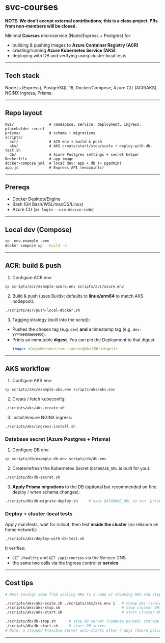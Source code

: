 # svc-courses

**NOTE: We don’t accept external contributions; this is a class project. PRs from non-members will be closed.**

Minimal **Courses** microservice (Node/Express + Postgres) for:
- building & pushing images to **Azure Container Registry (ACR)**
- creating/running **Azure Kubernetes Service (AKS)**
- deploying with DB and verifying using cluster‑local tests

---

## Tech stack
Node.js (Express), PostgreSQL 16, Docker/Compose, Azure CLI (ACR/AKS), NGINX Ingress, Prisma.

---

## Repo layout
```
k8s/                # namespace, service, deployment, ingress, placeholder secret
prisma/             # schema + migrations
scripts/
  acr/              # ACR env + build & push
  aks/              # AKS create/start/stop/scale + deploy-with-db-test.sh
  db/               # Azure Postgres settings + secret helper
Dockerfile          # app image
docker-compose.yml  # local dev: app + db (+ pgadmin)
app.js              # Express API (endpoints)
```

---

## Prereqs
- Docker Desktop/Engine
- Bash (Git Bash/WSL/macOS/Linux)
- Azure CLI (`az login --use-device-code`)

---

## Local dev (Compose)
```bash
cp .env.example .env
docker compose up --build -d
```

---

## ACR: build & push
1) Configure ACR env:
```bash
cp scripts/acr/example-azure.env scripts/acr/azure.env
```
2) Build & push (uses Buildx; defaults to **linux/arm64** to match AKS nodepool):
```bash
./scripts/acr/push-local-docker.sh
```
3) Tagging strategy (built into the script):
- Pushes the chosen tag (e.g. `dev`) **and** a timestamp tag (e.g. `dev-YYYYMMDDHHMMSS`).
- Prints an immutable **digest**. You can pin the Deployment to that digest:
  ```yaml
  image: <loginServer>/svc-courses@sha256:<digest>
  ```
---

## AKS workflow
1) Configure AKS env:
```bash
cp scripts/aks/example-aks.env scripts/aks/aks.env
```
2) Create / fetch kubeconfig:
```bash
./scripts/aks/aks-create.sh
```
3) Install/ensure NGINX ingress:
```bash
./scripts/aks/ingress-install.sh
```


### Database secret (Azure Postgres + Prisma)

1) Configure DB env:
```bash
cp scripts/db/example-db.env scripts/db/db.env
```

2) Create/refresh the Kubernetes Secret (`DATABASE_URL` is built for you):
```bash
./scripts/db/db-secret.sh
```

3) **Apply Prisma migrations** to the DB (optional but recommended on first deploy / when schema changes):
```bash
./scripts/db/db-migrate-deploy.sh     # uses DATABASE_URL to run `prisma migrate deploy`
```

### Deploy + cluster-local tests
Apply manifests, wait for rollout, then test **inside the cluster** (no reliance on home network):
```bash
./scripts/aks/deploy-with-db-test.sh
```
It verifies:
- `GET /healthz` and `GET /api/courses` via the Service DNS
- the same two calls via the Ingress controller **service**

---

## Cost tips
```bash
# Most savings come from scaling AKS to 1 node or stopping AKS and stopping the DB.

./scripts/aks/aks-scale.sh ./scripts/aks/aks.env 1   # cheap dev (scale back to 2 for demos)
./scripts/aks/aks-stop.sh                            # stop cluster VMs (pause compute)
./scripts/aks/aks-start.sh                           # start cluster VMs again

./scripts/db/db-stop.sh      # stop DB server (compute paused; storage still billed)
./scripts/db/db-start.sh     # start DB server
# Note: a stopped Flexible Server auto-starts after 7 days (Azure policy).
```

---
